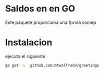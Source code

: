 # Saldos en en GO
Este paquete proporciona una fprma somep

# Instalacion
ejecuta el siguiente
```bash
go get -u  github.com:mtwalfredo/greetings
```